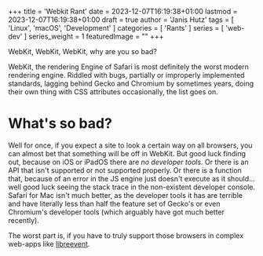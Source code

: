 +++
title = 'Webkit Rant'
date = 2023-12-07T16:19:38+01:00
lastmod = 2023-12-07T16:19:38+01:00
draft = true
author = 'Janis Hutz'
tags = [ 'Linux', 'macOS', 'Development' ]
categories = [ 'Rants' ]
series = [ 'web-dev' ]
series_weight = 1
featuredImage = ""
+++

WebKit, WebKit, WebKit, why are you so bad?

WebKit, the rendering Engine of Safari is most definitely the worst modern rendering engine. Riddled with bugs, partially or improperly implemented standards, lagging behind Gecko and Chromium by sometimes years, doing their own thing with CSS attributes occasionally, the list goes on.

# What's so bad?
Well for once, if you expect a site to look a certain way on all browsers, you can almost bet that something will be off in WebKit. But good luck finding out, because on iOS or iPadOS there are *no developer tools*. Or there is an API that isn't supported or not supported properly. Or there is a function that, because of an error in the JS engine just doesn't execute as it should... well good luck seeing the stack trace in the non-existent developer console. Safari for Mac isn't much better, as the developer tools it has are terrible and have literally less than half the feature set of Gecko's or even Chromium's developer tools (which arguably have got much better recently).

The worst part is, if you have to truly support those browsers in complex web-apps like [libreevent](https://libreevent.janishutz.com). 
